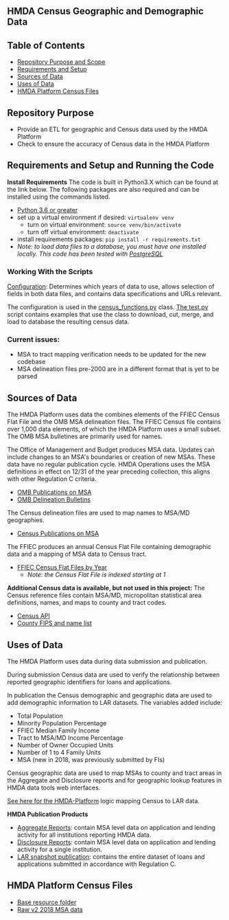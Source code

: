 ## HMDA Census Geographic and Demographic Data 

## Table of Contents
- [Repository Purpose and Scope](https://github.com/cfpb/hmda-census#repository-purpose)
- [Requirements and Setup](https://github.com/cfpb/hmda-census#requirements-and-setup-and-running-the-code)
- [Sources of Data](https://github.com/cfpb/hmda-census#sources-of-data)
- [Uses of Data](https://github.com/cfpb/hmda-census#uses-of-data)
- [HMDA Platform Census Files](https://github.com/cfpb/hmda-census#hmda-platform-census-files)

## Repository Purpose
- Provide an ETL for geographic and Census data used by the HMDA Platform
- Check to ensure the accuracy of Census data in the HMDA Platform


## Requirements and Setup and Running the Code

**Install Requirements**
The code is built in Python3.X which can be found at the link below. The following packages are also required and can be installed using the commands listed.
- [Python 3.6 or greater](https://www.python.org/downloads/)
- set up a virtual environment if desired: `virtualenv venv`
	- turn on virtual environment: `source venv/bin/activate`
	- turn off virtual environment: `deactivate`
- install requirements packages: `pip install -r requirements.txt`
- *Note: to load data files to a database, you must have one installed locally. This code has been tested with [PostgreSQL](https://www.postgresql.org/download/)*

### Working With the Scripts
[Configuration](https://github.com/cfpb/hmda-census/blob/master/python/census_config.yaml): Determines which years of data to use, allows selection of fields in both data files, and contains data specifications and URLs relevant.

The configuration is used in the [census_functions.py](https://github.com/cfpb/hmda-census/blob/master/python/census_functions.py) class. [The test.py](https://github.com/cfpb/hmda-census/blob/master/python/test.py) script contains examples that use the class to download, cut, merge, and load to database the resulting census data.

### Current issues:
- MSA to tract mapping verification needs to be updated for the new codebase
- MSA delineation files pre-2000 are in a different format that is yet to be parsed


## Sources of Data
The HMDA Platform uses data the combines elements of the FFIEC Census Flat File and the OMB MSA delineation files. The FFIEC Census file contains over 1,000 data elements, of which the HMDA Platform uses a small subset. The OMB MSA bulletines are primarily used for names.

The Office of Management and Budget produces MSA data. Updates can include changes to an MSA's boundaries or creation of new MSAs. These data have no regular publication cycle. HMDA Operations uses the MSA definitions in effect on 12/31 of the year preceding collection, this aligns with other Regulation C criteria. 
- [OMB Publications on MSA](https://www.census.gov/programs-surveys/metro-micro/about/omb-bulletins.html)
- [OMB Delineation Bulletins](https://www.census.gov/programs-surveys/metro-micro/about/omb-bulletins.html)   

The Census delineation files are used to map names to MSA/MD geographies.
- [Census Publications on MSA](https://www.census.gov/geographies/reference-files/time-series/demo/metro-micro/delineation-files.html)

The FFIEC produces an annual Census Flat File containing demographic data and a mapping of MSA data to Census tract. 
- [FFIEC Census Flat Files by Year](https://www.ffiec.gov/censusapp.htm) 
	- *Note: the Census Flat File is indexed starting at 1*

**Additional Census data is available, but not used in this project:**
The Census reference files contain MSA/MD, micropolitan statistical area definitions, names, and maps to county and tract codes.
- [Census API](https://www.census.gov/data/developers/data-sets.html)   
- [County FIPS and name list](https://www.census.gov/geographies/reference-files/2018/demo/popest/2018-fips.html)


## Uses of Data
The HMDA Platform uses data during data submission and publication. 

During submission Census data are used to verify the relationship between reported geographic identifiers for loans and applications.  

In publication the Census demographic and geographic data are used to add demographic information to LAR datasets. 
The variables added include:
- Total Population   
- Minority Population Percentage   
- FFIEC Median Family Income  
- Tract to MSA/MD Income Percentage  
- Number of Owner Occupied Units  
- Number of 1 to 4 Family Units   
- MSA (new in 2018, was previously submitted by FIs)

Census geographic data are used to map MSAs to county and tract areas in the Aggregate and Disclosure reports and for geographic lookup features in HMDA data tools web interfaces. 

[See here for the HMDA-Platform](https://github.com/cfpb/hmda-platform/blob/745f50bafd6a6dc23641b0275e00aea42ea503a4/common/src/main/scala/hmda/census/records/CensusRecords.scala#L56) logic mapping Census to LAR data.

**HMDA Publication Products**
- [Aggregate Reports](https://ffiec.cfpb.gov/data-publication/aggregate-reports): contain MSA level data on application and lending activity for all institutions reporting HMDA data.
- [Disclosure Reports](https://ffiec.cfpb.gov/data-publication/disclosure-reports): contain MSA level data on application and lending activity for a single institution.
- [LAR snapshot publication](https://ffiec.cfpb.gov/data-publication/snapshot-national-loan-level-dataset): contains the entire dataset of loans and applications submitted in accordance with Regulation C.

## HMDA Platform Census Files
- [Base resource folder](https://raw.githubusercontent.com/cfpb/hmda-platform/v2.10.5/common/src/main/resources/)
- [Raw v2 2018 MSA data](https://raw.githubusercontent.com/cfpb/hmda-platform/v2.10.5/common/src/main/resources/census_2018_MSAMD_name.txt)






